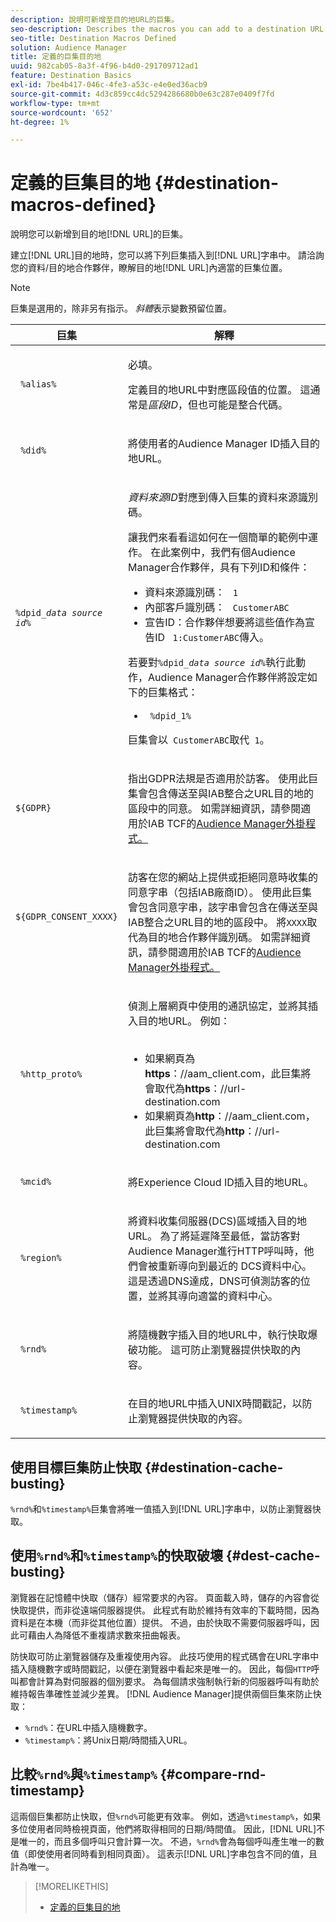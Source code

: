 ```yaml
---
description: 說明可新增至目的地URL的巨集。
seo-description: Describes the macros you can add to a destination URL.
seo-title: Destination Macros Defined
solution: Audience Manager
title: 定義的巨集目的地
uuid: 982cab05-8a3f-4f96-b4d0-291709712ad1
feature: Destination Basics
exl-id: 7be4b417-046c-4fe3-a53c-e4e0ed36acb9
source-git-commit: 4d3c859cc4dc5294286680b0e63c287e0409f7fd
workflow-type: tm+mt
source-wordcount: '652'
ht-degree: 1%

---
```


# 定義的巨集目的地 {#destination-macros-defined}

說明您可以新增到目的地[!DNL URL]的巨集。

<!-- destination-macros.xml -->

建立[!DNL URL]目的地時，您可以將下列巨集插入到[!DNL URL]字串中。 請洽詢您的資料/目的地合作夥伴，瞭解目的地[!DNL URL]內適當的巨集位置。

>[!NOTE]
>
>巨集是選用的，除非另有指示。 *斜體*&#x200B;表示變數預留位置。

<table id="table_2C532EFB9DAE41B08714753EBD7DFB05"> 
 <thead> 
  <tr> 
   <th colname="col1" class="entry"> 巨集 </th> 
   <th colname="col2" class="entry"> 解釋 </th> 
  </tr> 
 </thead>
 <tbody> 
  <tr> 
   <td colname="col1"> <p> <code> %alias%</code> </p> </td> 
   <td colname="col2"> <p>必填。 </p> <p>定義目的地URL中對應區段值的位置。 這通常是<i>區段ID</i>，但也可能是整合代碼。 </p> </td> 
  </tr> 
  <tr> 
   <td colname="col1"> <p> <code> %did%</code> </p> </td> 
   <td colname="col2"> <p>將使用者的<span class="keyword">Audience Manager</span> ID插入目的地URL。 </p> </td> 
  </tr> 
  <tr> 
   <td colname="col1"> <p> <code>%dpid_<i>data source id</i>%</code> </p> </td> 
   <td colname="col2"> <p><i>資料來源ID</i>對應到傳入巨集的資料來源識別碼。 </p> <p>讓我們來看看這如何在一個簡單的範例中運作。 在此案例中，我們有<span class="keyword">個Audience Manager</span>合作夥伴，具有下列ID和條件： </p> 
    <ul id="ul_697508B437EB4090B121AFA5D519AFBE"> 
     <li id="li_32D9F72A7D1543A892DC7E1529E98A96">資料來源識別碼： <code> 1</code> </li> 
     <li id="li_099F5B63D2244B5AADA9B26CB6152E6B">內部客戶識別碼： <code> CustomerABC</code> </li> 
     <li id="li_0D9FE501C16444DDB388C8E934E5A8C6">宣告ID：合作夥伴想要將這些值作為宣告ID <code> 1:CustomerABC</code>傳入。 </li> 
    </ul> <p>若要對<code>%dpid_<i>data source id</i>%</code>執行此動作，<span class="keyword">Audience Manager</span>合作夥伴將設定如下的巨集格式： </p> 
    <ul class="simplelist"> 
     <li> <code> %dpid_1%</code> </li> 
    </ul> <p>巨集會以<code> CustomerABC</code>取代<code> 1</code>。 </p> </td> 
  </tr> 
  <tr>
    <td><p><code>${GDPR}</code></p></td>
    <td><p>指出GDPR法規是否適用於訪客。 使用此巨集會包含傳送至與IAB整合之URL目的地的區段中的同意。 如需詳細資訊，請參閱適用於IAB TCF</a>的<a href="../../overview/data-security-and-privacy/aam-iab-plugin.md">Audience Manager外掛程式。</p></td>
  </tr>
   <tr>
    <td><code>${GDPR_CONSENT_XXXX}</code></p></td>
    <td><p>訪客在您的網站上提供或拒絕同意時收集的同意字串（包括IAB廠商ID）。 使用此巨集會包含同意字串，該字串會包含在傳送至與IAB整合之URL目的地的區段中。 將<code>XXXX</code>取代為目的地合作夥伴識別碼。 如需詳細資訊，請參閱適用於IAB TCF</a>的<a href="../../overview/data-security-and-privacy/aam-iab-plugin.md">Audience Manager外掛程式。 </p></td>
  </tr>
  <tr> 
   <td colname="col1"> <p><code> %http_proto%</code> </p> </td> 
   <td colname="col2"> <p>偵測上層網頁中使用的通訊協定，並將其插入目的地URL。 例如：
     <br> 
     <ul id="ul_026F56EC46E94D9EB1153557C0F65325"> 
      <li id="li_B41EF140CC274CB68FE7213DD8B908C0">如果網頁為<b>https</b>：//aam_client.com，此巨集將會取代為<b>https</b>：//url-destination.com </li> 
      <li id="li_BDCD6EA69B004A92BA6981952341BD77">如果網頁為<b>http</b>：//aam_client.com，此巨集將會取代為<b>http</b>：//url-destination.com </li> 
     </ul> </p> </td> 
  </tr> 
  <tr> 
   <td colname="col1"> <p><code> %mcid%</code> </p> </td> 
   <td colname="col2"> <p>將<span class="keyword">Experience Cloud</span> ID插入目的地URL。 </p> </td> 
  </tr> 
  <tr> 
   <td colname="col1"> <p><code> %region%</code> </p> </td> 
   <td colname="col2"> <p>將<span class="wintitle">資料收集伺服器(DCS)</span>區域插入目的地URL。 為了將延遲降至最低，當訪客對<span class="keyword">Audience Manager</span>進行HTTP呼叫時，他們會被重新導向到最近的<span class="wintitle"> DCS</span>資料中心。 這是透過DNS達成，DNS可偵測訪客的位置，並將其導向適當的資料中心。 </p> </td> 
  </tr> 
  <tr> 
   <td colname="col1"> <p> <code> %rnd%</code> </p> </td> 
   <td colname="col2"> <p>將隨機數字插入目的地URL中，執行快取爆破功能。 這可防止瀏覽器提供快取的內容。 </p> </td> 
  </tr> 
  <tr> 
   <td colname="col1"> <p> <code> %timestamp%</code> </p> </td> 
   <td colname="col2"> <p>在目的地URL中插入UNIX時間戳記，以防止瀏覽器提供快取的內容。 </p> </td> 
  </tr> 
 </tbody> 
</table>

## 使用目標巨集防止快取 {#destination-cache-busting}

`%rnd%`和`%timestamp%`巨集會將唯一值插入到[!DNL URL]字串中，以防止瀏覽器快取。

## 使用`%rnd%`和`%timestamp%`的快取破壞 {#dest-cache-busting}

<!-- c_dest_cache_busting.xml -->

瀏覽器在記憶體中快取（儲存）經常要求的內容。 頁面載入時，儲存的內容會從快取提供，而非從遠端伺服器提供。 此程式有助於維持有效率的下載時間，因為資料是在本機（而非從其他位置）提供。 不過，由於快取不需要伺服器呼叫，因此可藉由人為降低不重複請求數來扭曲報表。

防快取可防止瀏覽器儲存及重複使用內容。 此技巧使用的程式碼會在URL字串中插入隨機數字或時間戳記，以便在瀏覽器中看起來是唯一的。 因此，每個`HTTP`呼叫都會計算為對伺服器的個別要求。 為每個請求強制執行新的伺服器呼叫有助於維持報告準確性並減少差異。 [!DNL Audience Manager]提供兩個巨集來防止快取：

* `%rnd%`：在URL中插入隨機數字。
* `%timestamp%`：將Unix日期/時間插入URL。

## 比較`%rnd%`與`%timestamp%` {#compare-rnd-timestamp}

這兩個巨集都防止快取，但`%rnd%`可能更有效率。 例如，透過`%timestamp%`，如果多位使用者同時檢視頁面，他們將取得相同的日期/時間值。 因此，[!DNL URL]不是唯一的，而且多個呼叫只會計算一次。 不過，`%rnd%`會為每個呼叫產生唯一的數值（即使使用者同時看到相同頁面）。 這表示[!DNL URL]字串包含不同的值，且計為唯一。

>[!MORELIKETHIS]
>
>* [定義的巨集目的地](../../features/destinations/destination-macros.md#destination-macros-defined)
